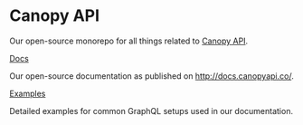 # Canopy API

Our open-source monorepo for all things related to [Canopy API](https://www.canopyapi.co/).

[Docs](https://github.com/canopy-api/canopy-api/tree/main/docs)

Our open-source documentation as published on http://docs.canopyapi.co/.

[Examples](https://github.com/canopy-api/canopy-api/tree/main/examples)

Detailed examples for common GraphQL setups used in our documentation.
